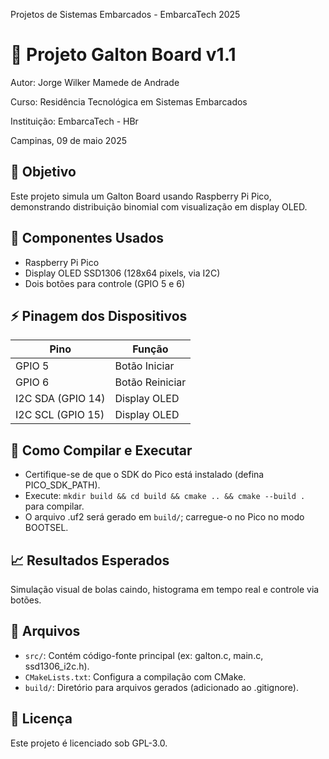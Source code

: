 Projetos de Sistemas Embarcados - EmbarcaTech 2025

# 📂 Projeto Galton Board v1.1

Autor: Jorge Wilker Mamede de Andrade

Curso: Residência Tecnológica em Sistemas Embarcados

Instituição: EmbarcaTech - HBr

Campinas, 09 de maio 2025

## 🎯 Objetivo
Este projeto simula um Galton Board usando Raspberry Pi Pico, demonstrando distribuição binomial com visualização em display OLED.

## 🔧 Componentes Usados
- Raspberry Pi Pico
- Display OLED SSD1306 (128x64 pixels, via I2C)
- Dois botões para controle (GPIO 5 e 6)

## ⚡ Pinagem dos Dispositivos
| Pino | Função          |
|------|-----------------|
| GPIO 5 | Botão Iniciar   |
| GPIO 6 | Botão Reiniciar |
| I2C SDA (GPIO 14) | Display OLED    |
| I2C SCL (GPIO 15) | Display OLED    |

## 💾 Como Compilar e Executar
- Certifique-se de que o SDK do Pico está instalado (defina PICO_SDK_PATH).
- Execute: `mkdir build && cd build && cmake .. && cmake --build .` para compilar.
- O arquivo .uf2 será gerado em `build/`; carregue-o no Pico no modo BOOTSEL.

## 📈 Resultados Esperados
Simulação visual de bolas caindo, histograma em tempo real e controle via botões.

## 📂 Arquivos
- `src/`: Contém código-fonte principal (ex: galton.c, main.c, ssd1306_i2c.h).
- `CMakeLists.txt`: Configura a compilação com CMake.
- `build/`: Diretório para arquivos gerados (adicionado ao .gitignore).

## 📜 Licença
Este projeto é licenciado sob GPL-3.0. 
